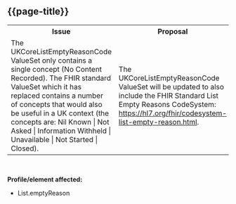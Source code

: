 ## {{page-title}}

<table id="assets">
<tr>
<th width="50%">Issue</th>
<th width="50%">Proposal</th>
</tr>

<tr>
<td>The UKCoreListEmptyReasonCode ValueSet only contains a single concept (No Content Recorded). The FHIR standard ValueSet which it has replaced contains a number of concepts that would also be useful in a UK context (the concepts are: Nil Known | Not Asked | Information Withheld | Unavailable | Not Started | Closed).</td>
<td>The UKCoreListEmptyReasonCode ValueSet will be updated to also include the FHIR Standard List Empty Reasons CodeSystem: <a href="https://hl7.org/fhir/codesystem-list-empty-reason.html">https://hl7.org/fhir/codesystem-list-empty-reason.html</a>.</td>
</tr>

</table>

</br>


<b>Profile/element affected:</b>

<ul>
<li>List.emptyReason</li>
</ul>

